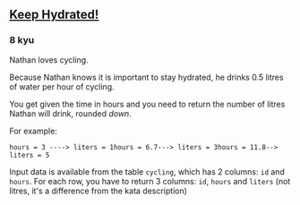 <h2><a href=https://www.codewars.com/kata/582cb0224e56e068d800003c/train/sql/68b9d5a78d1c3aedc68b0af1 target="_blank">Keep Hydrated!</a></h2><h3>8 kyu</h3><p>Nathan loves cycling. </p><p>Because Nathan knows it is important to stay hydrated, he drinks 0.5 litres of water per hour of cycling.</p><p>You get given the time in hours and you need to return the number of litres Nathan will drink, rounded <em>down</em>.</p><p>For example:</p><pre><code>hours = 3 ----&gt; liters = 1hours = 6.7---&gt; liters = 3hours = 11.8--&gt; liters = 5</code></pre><p>Input data is available from the table <code>cycling</code>, which has 2 columns: <code>id</code> and <code>hours</code>. For each row, you have to return 3 columns: <code>id</code>, <code>hours</code> and <code>liters</code> (not litres, it's a difference from the kata description)</p>